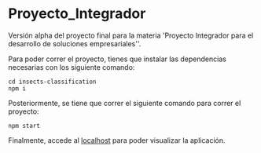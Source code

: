 # Proyecto_Integrador
 Versión alpha del proyecto final para la materia 'Proyecto Integrador para el desarrollo de soluciones empresariales''.
 
 Para poder correr el proyecto, tienes que instalar las dependencias necesarias con los siguiente comando:
 ```
cd insects-classification
npm i
```
Posteriormente, se tiene que correr el siguiente comando para correr el proyecto:
```
npm start
```
Finalmente, accede al [localhost](http://localhost:3000) para poder visualizar la aplicación.

 
